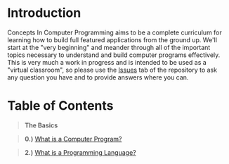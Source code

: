 
# Introduction

Concepts In Computer Programming aims to be a complete curriculum for
learning how to build full featured applications from the ground up. We'll start at the "very beginning" and meander through all of the important topics necessary to understand and build computer programs effectively.  This is very much a work in progress and is intended to be used as a "virtual classroom", so please use the [Issues](https://github.com/MikeAbner/ConceptsInComputerProgramming/issues) tab of the repository to ask any question you have and to provide answers where you can.

# Table of Contents

> __The Basics__

> __0.)__ [What is a Computer Program?](content/0_basics/0-what-is-a-computer-program.md) 


> __2.)__ [What is a Programming Language?](content/0_basics/1-what-is-a-programming-language.md) 



